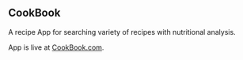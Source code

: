 ## CookBook
A recipe App for searching variety of recipes with nutritional analysis.

App is live at [CookBook.com](https://bebin-cookbook.netlify.app/).
